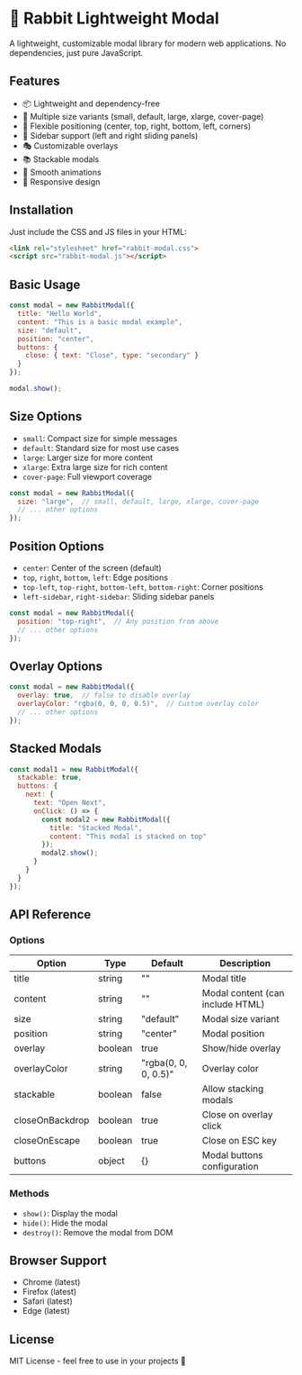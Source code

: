 # 🐰 Rabbit Lightweight Modal

A lightweight, customizable modal library for modern web applications. No dependencies, just pure JavaScript.

## Features

- 📦 Lightweight and dependency-free
- 🎨 Multiple size variants (small, default, large, xlarge, cover-page)
- 📍 Flexible positioning (center, top, right, bottom, left, corners)
- 🎯 Sidebar support (left and right sliding panels)
- 🎭 Customizable overlays
- 📚 Stackable modals
- 🚀 Smooth animations
- 📱 Responsive design

## Installation

Just include the CSS and JS files in your HTML:

```html
<link rel="stylesheet" href="rabbit-modal.css">
<script src="rabbit-modal.js"></script>
```

## Basic Usage

```javascript
const modal = new RabbitModal({
  title: "Hello World",
  content: "This is a basic modal example",
  size: "default",
  position: "center",
  buttons: {
    close: { text: "Close", type: "secondary" }
  }
});

modal.show();
```

## Size Options

- `small`: Compact size for simple messages
- `default`: Standard size for most use cases
- `large`: Larger size for more content
- `xlarge`: Extra large size for rich content
- `cover-page`: Full viewport coverage

```javascript
const modal = new RabbitModal({
  size: "large",  // small, default, large, xlarge, cover-page
  // ... other options
});
```

## Position Options

- `center`: Center of the screen (default)
- `top`, `right`, `bottom`, `left`: Edge positions
- `top-left`, `top-right`, `bottom-left`, `bottom-right`: Corner positions
- `left-sidebar`, `right-sidebar`: Sliding sidebar panels

```javascript
const modal = new RabbitModal({
  position: "top-right",  // Any position from above
  // ... other options
});
```

## Overlay Options

```javascript
const modal = new RabbitModal({
  overlay: true,  // false to disable overlay
  overlayColor: "rgba(0, 0, 0, 0.5)",  // Custom overlay color
  // ... other options
});
```

## Stacked Modals

```javascript
const modal1 = new RabbitModal({
  stackable: true,
  buttons: {
    next: {
      text: "Open Next",
      onClick: () => {
        const modal2 = new RabbitModal({
          title: "Stacked Modal",
          content: "This modal is stacked on top"
        });
        modal2.show();
      }
    }
  }
});
```

## API Reference

### Options

| Option | Type | Default | Description |
|--------|------|---------|-------------|
| title | string | "" | Modal title |
| content | string | "" | Modal content (can include HTML) |
| size | string | "default" | Modal size variant |
| position | string | "center" | Modal position |
| overlay | boolean | true | Show/hide overlay |
| overlayColor | string | "rgba(0, 0, 0, 0.5)" | Overlay color |
| stackable | boolean | false | Allow stacking modals |
| closeOnBackdrop | boolean | true | Close on overlay click |
| closeOnEscape | boolean | true | Close on ESC key |
| buttons | object | {} | Modal buttons configuration |

### Methods

- `show()`: Display the modal
- `hide()`: Hide the modal
- `destroy()`: Remove the modal from DOM

## Browser Support

- Chrome (latest)
- Firefox (latest)
- Safari (latest)
- Edge (latest)

## License

MIT License - feel free to use in your projects 🚀
